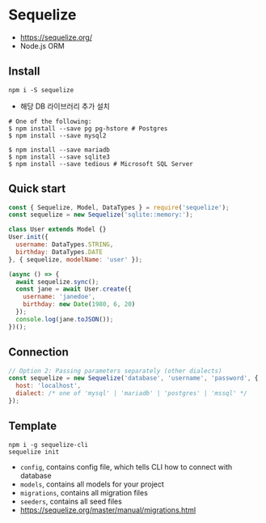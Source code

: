 # Sequelize
* https://sequelize.org/
* Node.js ORM

## Install
```
npm i -S sequelize
```
* 해당 DB 라이브러리 추가 설치

```
# One of the following:
$ npm install --save pg pg-hstore # Postgres
$ npm install --save mysql2

$ npm install --save mariadb
$ npm install --save sqlite3
$ npm install --save tedious # Microsoft SQL Server
```

## Quick start
```js
const { Sequelize, Model, DataTypes } = require('sequelize');
const sequelize = new Sequelize('sqlite::memory:');

class User extends Model {}
User.init({
  username: DataTypes.STRING,
  birthday: DataTypes.DATE
}, { sequelize, modelName: 'user' });

(async () => {
  await sequelize.sync();
  const jane = await User.create({
    username: 'janedoe',
    birthday: new Date(1980, 6, 20)
  });
  console.log(jane.toJSON());
})();
```

## Connection
```js
// Option 2: Passing parameters separately (other dialects)
const sequelize = new Sequelize('database', 'username', 'password', {
  host: 'localhost',
  dialect: /* one of 'mysql' | 'mariadb' | 'postgres' | 'mssql' */
});
```

## Template
```
npm i -g sequelize-cli
sequelize init
```
* `config`, contains config file, which tells CLI how to connect with database
* `models`, contains all models for your project
* `migrations`, contains all migration files
* `seeders`, contains all seed files
* https://sequelize.org/master/manual/migrations.html

